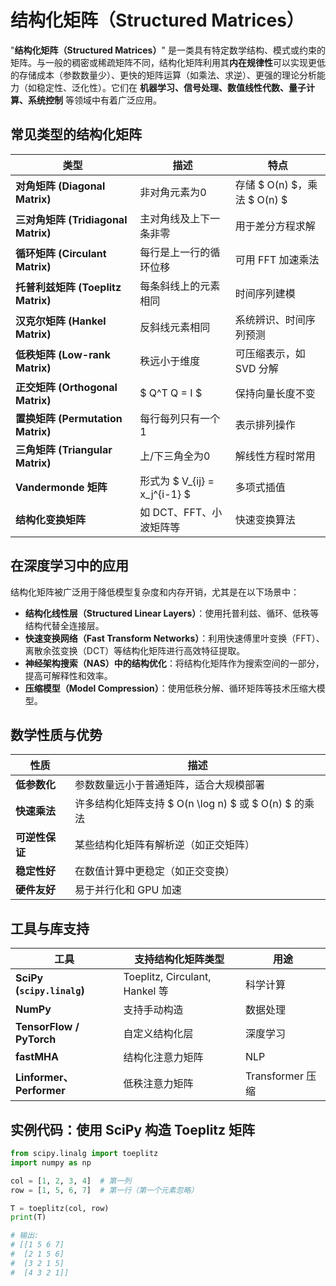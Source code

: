 # 结构化矩阵（Structured Matrices）

"**结构化矩阵（Structured Matrices）**" 是一类具有特定数学结构、模式或约束的矩阵。与一般的稠密或稀疏矩阵不同，结构化矩阵利用其**内在规律性**可以实现更低的存储成本（参数数量少）、更快的矩阵运算（如乘法、求逆）、更强的理论分析能力（如稳定性、泛化性）。它们在 **机器学习、信号处理、数值线性代数、量子计算、系统控制** 等领域中有着广泛应用。

## 常见类型的结构化矩阵

| 类型 | 描述 | 特点 |
|---|---|---|
| **对角矩阵 (Diagonal Matrix)** | 非对角元素为0 | 存储 $ O(n) $，乘法 $ O(n) $ |
| **三对角矩阵 (Tridiagonal Matrix)** | 主对角线及上下一条非零 | 用于差分方程求解 |
| **循环矩阵 (Circulant Matrix)** | 每行是上一行的循环位移 | 可用 FFT 加速乘法 |
| **托普利兹矩阵 (Toeplitz Matrix)** | 每条斜线上的元素相同 | 时间序列建模 |
| **汉克尔矩阵 (Hankel Matrix)** | 反斜线元素相同 | 系统辨识、时间序列预测 |
| **低秩矩阵 (Low-rank Matrix)** | 秩远小于维度 | 可压缩表示，如 SVD 分解 |
| **正交矩阵 (Orthogonal Matrix)** | $ Q^T Q = I $ | 保持向量长度不变 |
| **置换矩阵 (Permutation Matrix)** | 每行每列只有一个1 | 表示排列操作 |
| **三角矩阵 (Triangular Matrix)** | 上/下三角全为0 | 解线性方程时常用 |
| **Vandermonde 矩阵** | 形式为 $ V_{ij} = x_j^{i-1} $ | 多项式插值 |
| **结构化变换矩阵** | 如 DCT、FFT、小波矩阵等 | 快速变换算法 |

## 在深度学习中的应用

结构化矩阵被广泛用于降低模型复杂度和内存开销，尤其是在以下场景中：
- **结构化线性层（Structured Linear Layers）**：使用托普利兹、循环、低秩等结构代替全连接层。
- **快速变换网络（Fast Transform Networks）**：利用快速傅里叶变换（FFT）、离散余弦变换（DCT）等结构化矩阵进行高效特征提取。
- **神经架构搜索（NAS）中的结构优化**：将结构化矩阵作为搜索空间的一部分，提高可解释性和效率。
- **压缩模型（Model Compression）**：使用低秩分解、循环矩阵等技术压缩大模型。

## 数学性质与优势

| 性质 | 描述 |
|---|---|
| **低参数化** | 参数数量远小于普通矩阵，适合大规模部署 |
| **快速乘法** | 许多结构化矩阵支持 $ O(n \log n) $ 或 $ O(n) $ 的乘法 |
| **可逆性保证** | 某些结构化矩阵有解析逆（如正交矩阵） |
| **稳定性好** | 在数值计算中更稳定（如正交变换） |
| **硬件友好** | 易于并行化和 GPU 加速 |

## 工具与库支持

| 工具 | 支持结构化矩阵类型 | 用途 |
|---|---|---|
| **SciPy (`scipy.linalg`)** | Toeplitz, Circulant, Hankel 等 | 科学计算 |
| **NumPy** | 支持手动构造 | 数据处理 |
| **TensorFlow / PyTorch** | 自定义结构化层 | 深度学习 |
| **fastMHA** | 结构化注意力矩阵 | NLP |
| **Linformer、Performer** | 低秩注意力矩阵 | Transformer 压缩 |

## 实例代码：使用 SciPy 构造 Toeplitz 矩阵

```python
from scipy.linalg import toeplitz
import numpy as np

col = [1, 2, 3, 4]  # 第一列
row = [1, 5, 6, 7]  # 第一行（第一个元素忽略）

T = toeplitz(col, row)
print(T)

# 输出:
# [[1 5 6 7]
#  [2 1 5 6]
#  [3 2 1 5]
#  [4 3 2 1]]